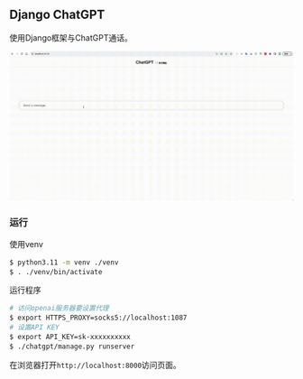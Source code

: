 ## Django ChatGPT

使用Django框架与ChatGPT通话。

![](./images/demo.gif)


### 运行

使用venv

```bash
$ python3.11 -m venv ./venv
$ . ./venv/bin/activate
```

运行程序

```bash
# 访问openai服务器要设置代理
$ export HTTPS_PROXY=socks5://localhost:1087
# 设置API KEY
$ export API_KEY=sk-xxxxxxxxxx
$ ./chatgpt/manage.py runserver
```

在浏览器打开`http://localhost:8000`访问页面。
